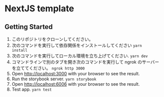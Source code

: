 # NextJS template

## Getting Started

1. このリポジトリをクローンしてください。
2. 次のコマンドを実行して依存関係をインストールしてください
   `yarn install`
3. 次のコマンドを実行してローカル環境を立ち上げてください.
   `yarn dev`
4. コマンドラインで別のタブを開き次のコマンドを実行して ngrok のサーバーを立ててください。
   `ngrok http 3000`
5. Open [http://localhost:3000](http://localhost:3000) with your browser to see the result.
6. Run the storybook server.
   `yarn storybook`
7. Open [http://localhost:6006](http://localhost:6006) with your browser to see the result.
8. Test app.
   `yarn test`
